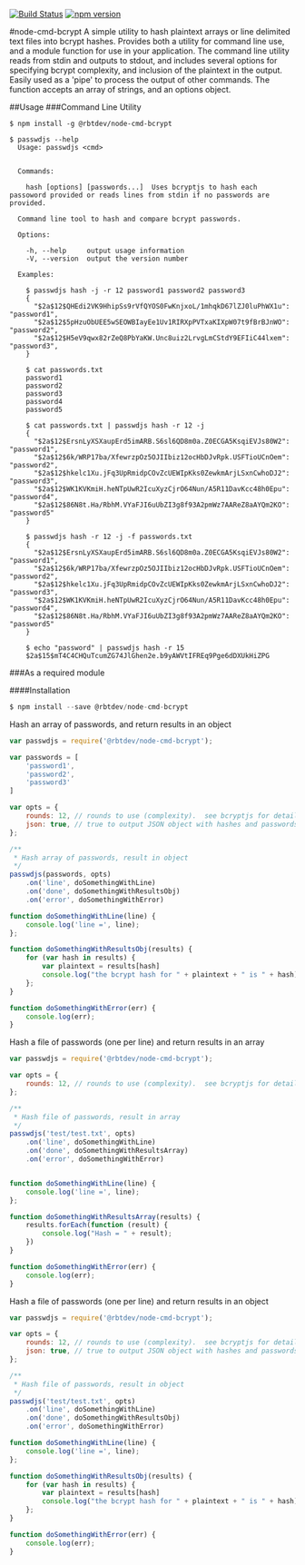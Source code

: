 [![Build Status](https://travis-ci.org/rbtdev/node-cmd-bcrypt.svg?branch=v0.0.9)](https://travis-ci.org/rbtdev/node-cmd-bcrypt)
[![npm version](https://badge.fury.io/js/%40rbtdev%2Fnode-cmd-bcrypt.svg)](https://badge.fury.io/js/%40rbtdev%2Fnode-cmd-bcrypt)

#node-cmd-bcrypt
A simple utility to hash plaintext arrays or line delimited text files into bcrypt hashes.  Provides both
a utility for command line use, and a module function for use in your application.
The command line utility reads from stdin and outputs to stdout, and includes several options for specifying
bcrypt complexity, and inclusion of the plaintext in the output. Easily used as a 'pipe' to process the 
output of other commands.  The function accepts an array of strings, and an options object.

##Usage
###Command Line Utility
```
$ npm install -g @rbtdev/node-cmd-bcrypt

$ passwdjs --help
  Usage: passwdjs <cmd>


  Commands:

    hash [options] [passwords...]  Uses bcryptjs to hash each passoword provided or reads lines from stdin if no passwords are provided.

  Command line tool to hash and compare bcrypt passwords.

  Options:

    -h, --help     output usage information
    -V, --version  output the version number

  Examples:

    $ passwdjs hash -j -r 12 password1 password2 password3 
    {
      "$2a$12$QHEdi2VK9HhipSs9rVfQYOS0FwKnjxoL/1mhqkD67lZJ0luPhWX1u": "password1",
      "$2a$12$5pHzuObUEE5wSEOWBIayEe1Uv1RIRXpPVTxaKIXpW07t9fBrBJnWO": "password2",
      "$2a$12$H5eV9qwx82rZeQ8PbYaKW.Unc8uiz2LrvgLmCStdY9EFIiC44lxem": "password3",
    }

    $ cat passwords.txt
    password1
    password2
    password3
    password4
    password5

    $ cat passwords.txt | passwdjs hash -r 12 -j
    {
      "$2a$12$ErsnLyXSXaupErd5imARB.S6sl6QD8m0a.Z0ECGA5KsqiEVJs80W2": "password1",
      "$2a$12$6k/WRP17ba/XfewrzpOz5OJIIbiz12ocHbDJvRpk.USFTioUCnOem": "password2",
      "$2a$12$hkelc1Xu.jFq3UpRmidpCOvZcUEWIpKks0ZewkmArjLSxnCwhoDJ2": "password3",
      "$2a$12$WK1KVKmiH.heNTpUwR2IcuXyzCjrO64Nun/A5R11DavKcc48h0Epu": "password4",
      "$2a$12$86N8t.Ha/RbhM.VYaFJI6uUbZI3g8f93A2pmWz7AAReZ8aAYQm2KO": "password5"
    }

    $ passwdjs hash -r 12 -j -f passwords.txt
    {
      "$2a$12$ErsnLyXSXaupErd5imARB.S6sl6QD8m0a.Z0ECGA5KsqiEVJs80W2": "password1",
      "$2a$12$6k/WRP17ba/XfewrzpOz5OJIIbiz12ocHbDJvRpk.USFTioUCnOem": "password2",
      "$2a$12$hkelc1Xu.jFq3UpRmidpCOvZcUEWIpKks0ZewkmArjLSxnCwhoDJ2": "password3",
      "$2a$12$WK1KVKmiH.heNTpUwR2IcuXyzCjrO64Nun/A5R11DavKcc48h0Epu": "password4",
      "$2a$12$86N8t.Ha/RbhM.VYaFJI6uUbZI3g8f93A2pmWz7AAReZ8aAYQm2KO": "password5"
    }

    $ echo "password" | passwdjs hash -r 15
    $2a$15$mT4C4CHQuTcumZG74JlGhen2e.b9yAWVtIFREq9Pge6dDXUkHiZPG
```
###As a required module

####Installation
```js
$ npm install --save @rbtdev/node-cmd-bcrypt
```
Hash an array of passwords, and return results in an object

```js
var passwdjs = require('@rbtdev/node-cmd-bcrypt');

var passwords = [
    'password1',
    'password2',
    'password3'
]

var opts = {
    rounds: 12, // rounds to use (complexity).  see bcryptjs for details. 
    json: true, // true to output JSON object with hashes and passwords
};

/**
 * Hash array of passwords, result in object
 */
passwdjs(passwords, opts)
    .on('line', doSomethingWithLine)
    .on('done', doSomethingWithResultsObj)
    .on('error', doSomethingWithError)

function doSomethingWithLine(line) {
    console.log('line =', line);
};

function doSomethingWithResultsObj(results) {
    for (var hash in results) {
        var plaintext = results[hash]
        console.log("the bcrypt hash for " + plaintext + " is " + hash);
    };
}

function doSomethingWithError(err) {
    console.log(err);
}
```
Hash a file of passwords (one per line) and return results in an array

```js
var passwdjs = require('@rbtdev/node-cmd-bcrypt');

var opts = {
    rounds: 12, // rounds to use (complexity).  see bcryptjs for details. 
};

/**
 * Hash file of passwords, result in array
 */
passwdjs('test/test.txt', opts)
    .on('line', doSomethingWithLine)
    .on('done', doSomethingWithResultsArray)
    .on('error', doSomethingWithError)


function doSomethingWithLine(line) {
    console.log('line =', line);
};

function doSomethingWithResultsArray(results) {
    results.forEach(function (result) {
        console.log("Hash = " + result);
    })
}

function doSomethingWithError(err) {
    console.log(err);
}
```
Hash a file of passwords (one per line) and return results in an object

```js
var passwdjs = require('@rbtdev/node-cmd-bcrypt');

var opts = {
    rounds: 12, // rounds to use (complexity).  see bcryptjs for details. 
    json: true, // true to output JSON object with hashes and passwords
};

/**
 * Hash file of passwords, result in object
 */
passwdjs('test/test.txt', opts)
    .on('line', doSomethingWithLine)
    .on('done', doSomethingWithResultsObj)
    .on('error', doSomethingWithError)

function doSomethingWithLine(line) {
    console.log('line =', line);
};

function doSomethingWithResultsObj(results) {
    for (var hash in results) {
        var plaintext = results[hash]
        console.log("the bcrypt hash for " + plaintext + " is " + hash);
    };
}

function doSomethingWithError(err) {
    console.log(err);
}
```
